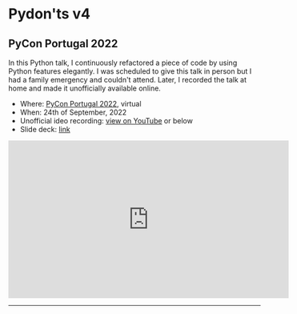 # Pydon'ts v4

## PyCon Portugal 2022

In this Python talk, I continuously refactored a piece of code by using Python features elegantly.
I was scheduled to give this talk in person but I had a family emergency and couldn't attend.
Later, I recorded the talk at home and made it unofficially available online.

 - Where: [PyCon Portugal 2022](https://2022.pycon.pt), virtual
 - When: 24th of September, 2022
 - Unofficial ideo recording: [view on YouTube](https://youtu.be/ETg64K32Okc) or below
 - Slide deck: [link](https://github.com/mathspp/talks/blob/main/20220924_pycon_portugal_pydonts_4/slide_deck.pdf)

<div style="text-align:center">
<iframe width="560" height="315" src="https://www.youtube.com/embed/ETg64K32Okc" title="YouTube video player" frameborder="0" allow="accelerometer; autoplay; clipboard-write; encrypted-media; gyroscope; picture-in-picture; web-share" allowfullscreen></iframe>
</div>

---
